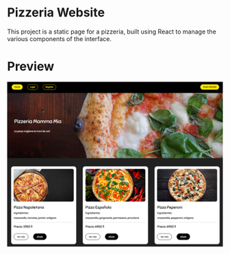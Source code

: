 # Pizzeria Website
This project is a static page for a pizzeria, built using React to manage the various components of the interface.

# Preview
![Website Preview](src/assets/img/preview.png)